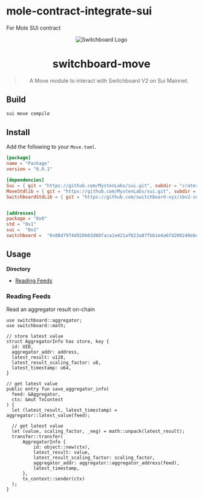 # mole-contract-integrate-sui
For Mole SUI contract


<div align="center">

![Switchboard Logo](https://github.com/switchboard-xyz/sbv2-core/raw/main/website/static/img/icons/switchboard/avatar.png)

# switchboard-move

> A Move module to interact with Switchboard V2 on Sui Mainnet.

</div>

## Build

```bash
sui move compile
```

## Install

Add the following to your `Move.toml`.

```toml
[package]
name = "Package"
version = "0.0.1"

[dependencies]
Sui = { git = "https://github.com/MystenLabs/sui.git", subdir = "crates/sui-framework/packages/sui-framework", rev = "mainnet" }
MoveStdlib = { git = "https://github.com/MystenLabs/sui.git", subdir = "crates/sui-framework/packages/move-stdlib", rev = "mainnet" }
SwitchboardStdLib = { git = "https://github.com/switchboard-xyz/sbv2-sui.git", subdir = "move/mainnet/switchboard_std/", rev = "main"  }


[addresses]
package = "0x0"
std = "0x1"
sui =  "0x2"
switchboard =  "0x08d79f4d920b03d88faca1e421af023a87fbb1e4a6fd200248e6e9998d09e470"
```

## Usage

**Directory**

- [Reading Feeds](#reading-feeds)

### Reading Feeds

Read an aggregator result on-chain

```move
use switchboard::aggregator;
use switchboard::math;

// store latest value
struct AggregatorInfo has store, key {
  id: UID,
  aggregator_addr: address,
  latest_result: u128,
  latest_result_scaling_factor: u8,
  latest_timestamp: u64,
}

// get latest value
public entry fun save_aggregator_info(
  feed: &Aggregator,
  ctx: &mut TxContext
) {
  let (latest_result, latest_timestamp) = aggregator::latest_value(feed);

  // get latest value
  let (value, scaling_factor, _neg) = math::unpack(latest_result);
  transfer::transfer(
      AggregatorInfo {
          id: object::new(ctx),
          latest_result: value,
          latest_result_scaling_factor: scaling_factor,
          aggregator_addr: aggregator::aggregator_address(feed),
          latest_timestamp,
      },
      tx_context::sender(ctx)
  );
}
```
